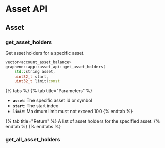 # Asset API

## Asset

### get\_asset\_holders

Get asset holders for a specific asset.

```cpp
vector<account_asset_balance> 
graphene::app::asset_api::get_asset_holders(
    std::string asset, 
    uint32_t start, 
    uint32_t limit)const
```

{% tabs %}
{% tab title="Parameters" %}
* **`asset`**: The specific asset id or symbol
* **`start`**: The start index
* **`limit`**: Maximum limit must not exceed 100
{% endtab %}

{% tab title="Return" %}
A list of asset holders for the specified asset.
{% endtab %}
{% endtabs %}

### get\_all\_asset\_holders


